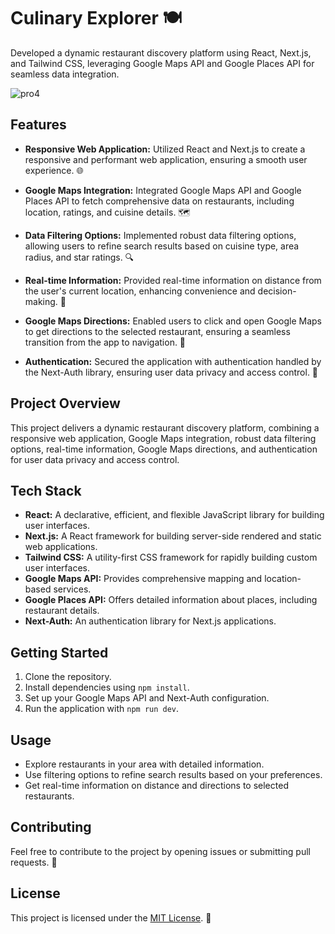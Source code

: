 

# Culinary Explorer 🍽️

Developed a dynamic restaurant discovery platform using React, Next.js, and Tailwind CSS, leveraging Google Maps API and Google Places API for seamless data integration.

![pro4](https://github.com/Hrithik0112/Restaurant_Finder/assets/122002784/e6e8b5db-1a75-45cf-9896-2a062a4e7b79)


## Features

- **Responsive Web Application:** Utilized React and Next.js to create a responsive and performant web application, ensuring a smooth user experience. 🌐

- **Google Maps Integration:** Integrated Google Maps API and Google Places API to fetch comprehensive data on restaurants, including location, ratings, and cuisine details. 🗺️

- **Data Filtering Options:** Implemented robust data filtering options, allowing users to refine search results based on cuisine type, area radius, and star ratings. 🔍

- **Real-time Information:** Provided real-time information on distance from the user's current location, enhancing convenience and decision-making. 📍

- **Google Maps Directions:** Enabled users to click and open Google Maps to get directions to the selected restaurant, ensuring a seamless transition from the app to navigation. 🚗

- **Authentication:** Secured the application with authentication handled by the Next-Auth library, ensuring user data privacy and access control. 🔐

## Project Overview

This project delivers a dynamic restaurant discovery platform, combining a responsive web application, Google Maps integration, robust data filtering options, real-time information, Google Maps directions, and authentication for user data privacy and access control.

## Tech Stack

- **React:** A declarative, efficient, and flexible JavaScript library for building user interfaces.
- **Next.js:** A React framework for building server-side rendered and static web applications.
- **Tailwind CSS:** A utility-first CSS framework for rapidly building custom user interfaces.
- **Google Maps API:** Provides comprehensive mapping and location-based services.
- **Google Places API:** Offers detailed information about places, including restaurant details.
- **Next-Auth:** An authentication library for Next.js applications.

## Getting Started

1. Clone the repository.
2. Install dependencies using `npm install`.
3. Set up your Google Maps API and Next-Auth configuration.
4. Run the application with `npm run dev`.

## Usage

- Explore restaurants in your area with detailed information.
- Use filtering options to refine search results based on your preferences.
- Get real-time information on distance and directions to selected restaurants.

## Contributing

Feel free to contribute to the project by opening issues or submitting pull requests. 🤝

## License

This project is licensed under the [MIT License](LICENSE). 📄

